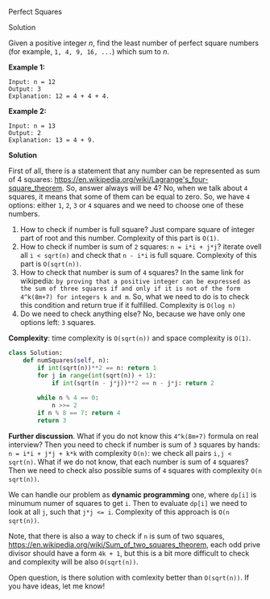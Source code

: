  Perfect Squares

Solution

Given a positive integer *n*, find the least number of perfect square numbers (for example, `1, 4, 9, 16, ...`) which sum to *n*.

**Example 1:**

```
Input: n = 12
Output: 3 
Explanation: 12 = 4 + 4 + 4.
```

**Example 2:**

```
Input: n = 13
Output: 2
Explanation: 13 = 4 + 9.
```

**Solution**

First of all, there is a statement that any number can be represented as sum of 4 squares:
https://en.wikipedia.org/wiki/Lagrange's_four-square_theorem. So, answer always will be 4? No, when we talk about `4` squares, it means that some of them can be equal to zero. So, we have `4` options: either `1`, `2`, `3` or `4` squares and we need to choose one of these numbers.

1. How to check if number is full square? Just compare square of integer part of root and this number. Complexity of this part is `O(1)`.
2. How to check if number is sum of `2` squares: `n = i*i + j*j`? iterate ovell all `i < sqrt(n)` and check that `n - i*i` is full square. Complexity of this part is `O(sqrt(n))`.
3. How to check that number is sum of `4` squares? In the same link for wikipedia:
   `by proving that a positive integer can be expressed as the sum of three squares if and only if it is not of the form 4^k(8m+7) for integers k and m`. So, what we need to do is to check this condition and return true if it fulfilled. Complexity is `O(log n)`
4. Do we need to check anything else? No, because we have only one options left: `3` squares.

**Complexity**: time complexity is `O(sqrt(n))` and space complexity is `O(1)`.

```python
class Solution:
    def numSquares(self, n):
        if int(sqrt(n))**2 == n: return 1
        for j in range(int(sqrt(n)) + 1):
            if int(sqrt(n - j*j))**2 == n - j*j: return 2
            
        while n % 4 == 0: 
            n >>= 2
        if n % 8 == 7: return 4
        return 3
```

**Further discussion**. What if you do not know this `4^k(8m+7)` formula on real interview? Then you need to check if number is sum of `3` squares by hands: `n = i*i + j*j + k*k` with complexity `O(n)`: we check all pairs `i,j < sqrt(n)`. What if we do not know, that each number is sum of `4` squares? Then we need to check also possible sums of `4` squares with complexity `O(n sqrt(n))`.

We can handle our problem as **dynamic programming** one, where `dp[i]` is minumum numer of squares to get `i`. Then to evaluate `dp[i]` we need to look at all `j`, such that `j*j <= i`. Complexity of this approach is `O(n sqrt(n))`.

Note, that there is also a way to check if `n` is sum of two squares, https://en.wikipedia.org/wiki/Sum_of_two_squares_theorem, each odd prive divisor should have a form `4k + 1`, but this is a bit more difficult to check and complexity will be also `O(sqrt(n))`.

Open question, is there solution with comlexity better than `O(sqrt(n))`. If you have ideas, let me know!